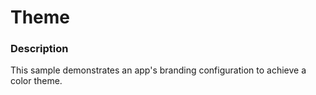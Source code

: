 ﻿# Theme

### Description
This sample demonstrates an app's branding configuration to achieve a color theme.